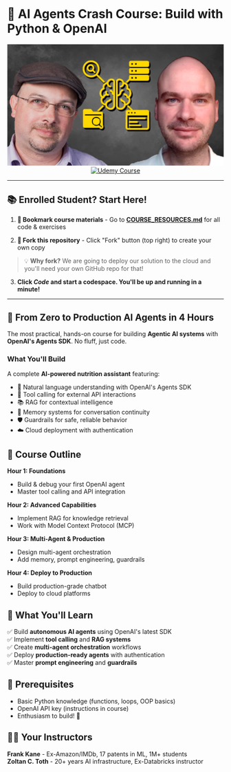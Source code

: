 # 🤖 AI Agents Crash Course: Build with Python & OpenAI

<div align="center">

![AI Agents Crash Course](.dev/course-image.jpg)
[![Udemy Course](https://img.shields.io/badge/Udemy-AI%20Agents%20Crash%20Course-EC5252?style=for-the-badge&logo=udemy&logoColor=white)](https://www.udemy.com/course/YOUR-COURSE-LINK-HERE)

</div>

---

## 📚 **Enrolled Student? Start Here!**

1. **📖 Bookmark course materials** - Go to [**COURSE_RESOURCES.md**](./COURSE_RESOURCES.md) for all code & exercises

2. **🍴 Fork this repository** - Click "Fork" button (top right) to create your own copy
> 💡 **Why fork?** We are going to deploy our solution to the cloud and you'll need your own GitHub repo for that!
3. **Click _Code_ and start a codespace. You'll be up and running in a minute!** 

---

## 🚀 From Zero to Production AI Agents in 4 Hours

The most practical, hands-on course for building **Agentic AI systems** with **OpenAI's Agents SDK**. No fluff, just code.

### What You'll Build

A complete **AI-powered nutrition assistant** featuring:
- 🧠 Natural language understanding with OpenAI's Agents SDK
- 🔧 Tool calling for external API interactions
- 📚 RAG for contextual intelligence
- 💾 Memory systems for conversation continuity
- 🛡️ Guardrails for safe, reliable behavior
- ☁️ Cloud deployment with authentication

## 🎯 Course Outline

**Hour 1: Foundations**
- Build & debug your first OpenAI agent
- Master tool calling and API integration

**Hour 2: Advanced Capabilities**
- Implement RAG for knowledge retrieval
- Work with Model Context Protocol (MCP)

**Hour 3: Multi-Agent & Production**
- Design multi-agent orchestration
- Add memory, prompt engineering, guardrails

**Hour 4: Deploy to Production**
- Build production-grade chatbot
- Deploy to cloud platforms

## 🔑 What You'll Learn

✅ Build **autonomous AI agents** using OpenAI's latest SDK  
✅ Implement **tool calling** and **RAG systems**  
✅ Create **multi-agent orchestration** workflows  
✅ Deploy **production-ready agents** with authentication  
✅ Master **prompt engineering** and **guardrails**  

## 🚦 Prerequisites

- Basic Python knowledge (functions, loops, OOP basics)
- OpenAI API key (instructions in course)
- Enthusiasm to build! 🎯

## 👨‍🏫 Your Instructors

**Frank Kane** - Ex-Amazon/IMDb, 17 patents in ML, 1M+ students  
**Zoltan C. Toth** - 20+ years AI infrastructure, Ex-Databricks instructor
